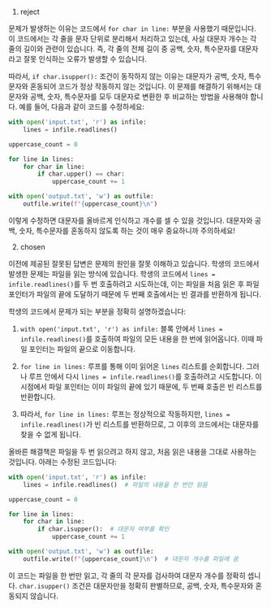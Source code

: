 1. reject

문제가 발생하는 이유는 코드에서 `for char in line:` 부분을 사용했기 때문입니다. 이 코드에서는 각 줄을 문자 단위로 분리해서 처리하고 있는데, 사실 대문자 개수는 각 줄의 길이와 관련이 있습니다. 즉, 각 줄의 전체 길이 중 공백, 숫자, 특수문자를 대문자라고 잘못 인식하는 오류가 발생할 수 있습니다.

따라서, `if char.isupper():` 조건이 동작하지 않는 이유는 대문자가 공백, 숫자, 특수문자와 혼동되어 코드가 정상 작동하지 않는 것입니다. 이 문제를 해결하기 위해서는 대문자와 공백, 숫자, 특수문자를 모두 대문자로 변환한 후 비교하는 방법을 사용해야 합니다. 예를 들어, 다음과 같이 코드를 수정하세요:

```python
with open('input.txt', 'r') as infile:
    lines = infile.readlines()

uppercase_count = 0

for line in lines:
    for char in line:
        if char.upper() == char:
            uppercase_count += 1

with open('output.txt', 'w') as outfile:
    outfile.write(f"{uppercase_count}\n")
```

이렇게 수정하면 대문자를 올바르게 인식하고 개수를 셀 수 있을 것입니다. 대문자와 공백, 숫자, 특수문자를 혼동하지 않도록 하는 것이 매우 중요하니까 주의하세요!

2. chosen

이전에 제공된 잘못된 답변은 문제의 원인을 잘못 이해하고 있습니다. 학생의 코드에서 발생한 문제는 파일을 읽는 방식에 있습니다. 학생의 코드에서 `lines = infile.readlines()`를 두 번 호출하려고 시도하는데, 이는 파일을 처음 읽은 후 파일 포인터가 파일의 끝에 도달하기 때문에 두 번째 호출에서는 빈 결과를 반환하게 됩니다.

학생의 코드에서 문제가 되는 부분을 정확히 설명하겠습니다:

1. `with open('input.txt', 'r') as infile:` 블록 안에서 `lines = infile.readlines()`를 호출하여 파일의 모든 내용을 한 번에 읽어옵니다. 이때 파일 포인터는 파일의 끝으로 이동합니다.

2. `for line in lines:` 루프를 통해 이미 읽어온 `lines` 리스트를 순회합니다. 그러나 루프 안에서 다시 `lines = infile.readlines()`를 호출하려고 시도합니다. 이 시점에서 파일 포인터는 이미 파일의 끝에 있기 때문에, 두 번째 호출은 빈 리스트를 반환합니다.

3. 따라서, `for line in lines:` 루프는 정상적으로 작동하지만, `lines = infile.readlines()`가 빈 리스트를 반환하므로, 그 이후의 코드에서는 대문자를 찾을 수 없게 됩니다.

올바른 해결책은 파일을 두 번 읽으려고 하지 않고, 처음 읽은 내용을 그대로 사용하는 것입니다. 아래는 수정된 코드입니다:

```python
with open('input.txt', 'r') as infile:
    lines = infile.readlines()  # 파일의 내용을 한 번만 읽음

uppercase_count = 0

for line in lines:
    for char in line:
        if char.isupper():  # 대문자 여부를 확인
            uppercase_count += 1

with open('output.txt', 'w') as outfile:
    outfile.write(f"{uppercase_count}\n")  # 대문자 개수를 파일에 씀
```

이 코드는 파일을 한 번만 읽고, 각 줄의 각 문자를 검사하여 대문자 개수를 정확히 셉니다. `char.isupper()` 조건은 대문자만을 정확히 판별하므로, 공백, 숫자, 특수문자와 혼동되지 않습니다.
